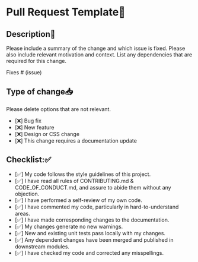 # Pull Request Template📑

## Description🧾

Please include a summary of the change and which issue is fixed. Please also include relevant motivation and context. List any dependencies that are required for this change.

Fixes # (issue)

## Type of change📥

Please delete options that are not relevant.

- [❌] Bug fix 
- [❌] New feature 
- [❌] Design or CSS change
- [❌] This change requires a documentation update



## Checklist:✅

- [✅] My code follows the style guidelines of this project.
- [✅] I have read all rules of CONTRIBUTING.md & CODE_OF_CONDUCT.md, and assure to abide them without any objection.
- [✅] I have performed a self-review of my own code.
- [✅] I have commented my code, particularly in hard-to-understand areas.
- [✅] I have made corresponding changes to the documentation.
- [✅] My changes generate no new warnings.
- [✅] New and existing unit tests pass locally with my changes.
- [✅] Any dependent changes have been merged and published in downstream modules.
- [✅] I have checked my code and corrected any misspellings.
